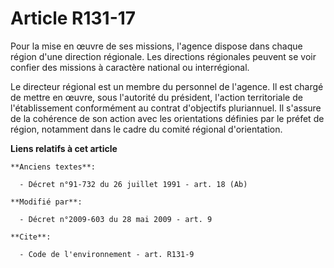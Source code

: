 # Article R131-17

Pour la mise en œuvre de ses missions, l'agence dispose dans chaque région d'une direction régionale. Les directions
régionales peuvent se voir confier des missions à caractère national ou interrégional. 

Le directeur régional est un membre du personnel de l'agence. Il est chargé de mettre en œuvre, sous l'autorité du président,
l'action territoriale de l'établissement conformément au contrat d'objectifs pluriannuel. Il s'assure de la cohérence de son
action avec les orientations définies par le préfet de région, notamment dans le cadre du comité régional d'orientation.

**Liens relatifs à cet article**

	**Anciens textes**:

	  - Décret n°91-732 du 26 juillet 1991 - art. 18 (Ab)

	**Modifié par**:

	  - Décret n°2009-603 du 28 mai 2009 - art. 9

	**Cite**:

	  - Code de l'environnement - art. R131-9
